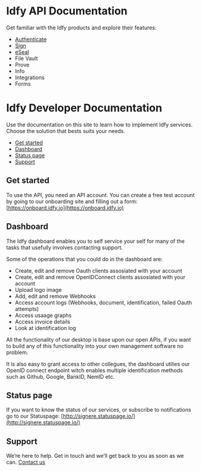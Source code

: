 # Idfy API Documentation

Get familiar with the Idfy products and explore their features:

* [Authenticate](/identification/README.md)
* [Sign](/signature/README.md)
* [eSeal](/eseal.md)
* File Vault
* Prove
* Info
* Integrations
* Forms

# Idfy Developer Documentation

Use the documentation on this site to learn how to implement Idfy services. Choose the solution that bests suits your needs.

* [Get started](#get-started)
* [Dashboard](#dashboard)
* [Status page](#status-page)
* [Support](#support)

## Get started

To use the API, you need an API account. You can create a free test account by going to our onboarding site and filling out a form: [https://onboard.idfy.io](https://onboard.idfy.io)

## Dashboard

The Idfy dashboard enables you to self service your self for many of the tasks that usefully involves contacting support.

Some of the operations that you could do in the dashboard are:

* Create, edit and remove Oauth clients assosiated with your account
* Create, edit and remove OpenIDConnect clients assosiated with your account
* Upload logo image
* Add, edit and remove Webhooks
* Access account logs \(Webhooks, document, identification, failed Oauth attempts\)
* Access usaage graphs
* Access invoice details
* Look at identification log

All the functionality of our desktop is base upon our open APIs, if you want to build any of this functionality into your own management software no problem.

It is also easy to grant access to other collegues, the dashboard utilies our OpenID connect endpoint witch enables multiple identification methods such as Github, Google, BankID, NemID etc.

## Status page

If you want to know the status of our services, or subscribe to notifications go to our Statuspage: [http://signere.statuspage.io/](http://signere.statuspage.io/)

## Support

We’re here to help. Get in touch and we’ll get back to you as soon as we can. [Contact us](https://github.com/idfy-io/docs/blob/master/support@idfy.io)

